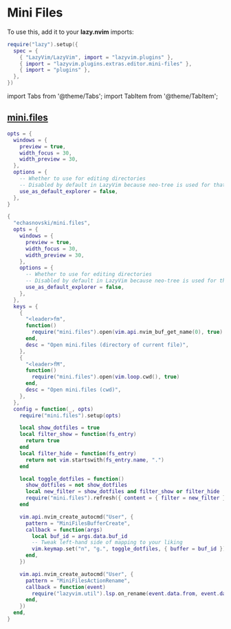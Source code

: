 # Mini Files

<!-- plugins:start -->

To use this, add it to your **lazy.nvim** imports:

```lua title="lua/config/lazy.lua" {4}
require("lazy").setup({
  spec = {
    { "LazyVim/LazyVim", import = "lazyvim.plugins" },
    { import = "lazyvim.plugins.extras.editor.mini-files" },
    { import = "plugins" },
  },
})
```

import Tabs from '@theme/Tabs';
import TabItem from '@theme/TabItem';

## [mini.files](https://github.com/echasnovski/mini.files)

<Tabs>

<TabItem value="opts" label="Options">

```lua
opts = {
  windows = {
    preview = true,
    width_focus = 30,
    width_preview = 30,
  },
  options = {
    -- Whether to use for editing directories
    -- Disabled by default in LazyVim because neo-tree is used for that
    use_as_default_explorer = false,
  },
}
```

</TabItem>


<TabItem value="code" label="Full Spec">

```lua
{
  "echasnovski/mini.files",
  opts = {
    windows = {
      preview = true,
      width_focus = 30,
      width_preview = 30,
    },
    options = {
      -- Whether to use for editing directories
      -- Disabled by default in LazyVim because neo-tree is used for that
      use_as_default_explorer = false,
    },
  },
  keys = {
    {
      "<leader>fm",
      function()
        require("mini.files").open(vim.api.nvim_buf_get_name(0), true)
      end,
      desc = "Open mini.files (directory of current file)",
    },
    {
      "<leader>fM",
      function()
        require("mini.files").open(vim.loop.cwd(), true)
      end,
      desc = "Open mini.files (cwd)",
    },
  },
  config = function(_, opts)
    require("mini.files").setup(opts)

    local show_dotfiles = true
    local filter_show = function(fs_entry)
      return true
    end
    local filter_hide = function(fs_entry)
      return not vim.startswith(fs_entry.name, ".")
    end

    local toggle_dotfiles = function()
      show_dotfiles = not show_dotfiles
      local new_filter = show_dotfiles and filter_show or filter_hide
      require("mini.files").refresh({ content = { filter = new_filter } })
    end

    vim.api.nvim_create_autocmd("User", {
      pattern = "MiniFilesBufferCreate",
      callback = function(args)
        local buf_id = args.data.buf_id
        -- Tweak left-hand side of mapping to your liking
        vim.keymap.set("n", "g.", toggle_dotfiles, { buffer = buf_id })
      end,
    })

    vim.api.nvim_create_autocmd("User", {
      pattern = "MiniFilesActionRename",
      callback = function(event)
        require("lazyvim.util").lsp.on_rename(event.data.from, event.data.to)
      end,
    })
  end,
}
```

</TabItem>

</Tabs>

<!-- plugins:end -->
